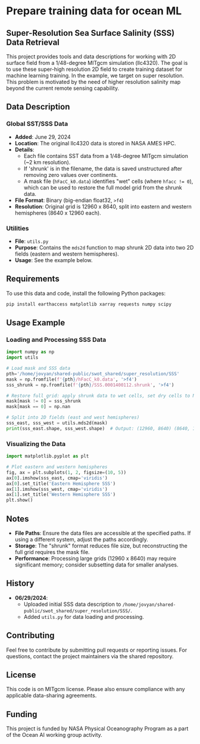 # Prepare training data for ocean ML

## Super-Resolution Sea Surface Salinity (SSS) Data Retrieval

This project provides tools and data descriptions for working with 2D surface field from a 1/48-degree MITgcm simulation (llc4320). The goal is to use these super-high resolution 2D field to create training dataset for machine learning training. In the example, we target on super resolution. This problem is motivated by the need of higher resolution salinity map beyond the current remote sensing capability. 

## Data Description

### Global SST/SSS Data
- **Added**: June 29, 2024
- **Location**: The original llc4320 data is stored in NASA AMES HPC.  
- **Details**: 
  - Each file contains SST data from a 1/48-degree MITgcm simulation (~2 km resolution).
  - If 'shrunk' is in the filename, the data is saved unstructured after removing zero values over continents.
  - A mask file (`hFacC_k0.data`) identifies "wet" cells (where `hfacc != 0`), which can be used to restore the full model grid from the shrunk data.
- **File Format**: Binary (big-endian float32, `>f4`)
- **Resolution**: Original grid is 12960 x 8640, split into eastern and western hemispheres (8640 x 12960 each).

### Utilities
- **File**: `utils.py`
- **Purpose**: Contains the `mds2d` function to map shrunk 2D data into two 2D fields (eastern and western hemispheres).
- **Usage**: See the example below.

## Requirements

To use this data and code, install the following Python packages:
```bash
pip install earthaccess matplotlib xarray requests numpy scipy
```

## Usage Example

### Loading and Processing SSS Data
```python
import numpy as np
import utils

# Load mask and SSS data
pth='/home/jovyan/shared-public/swot_shared/super_resolution/SSS'
mask = np.fromfile(f'{pth}/hFacC_k0.data', '>f4')
sss_shrunk = np.fromfile(f'{pth}/SSS.0001400112.shrunk', '>f4')

# Restore full grid: apply shrunk data to wet cells, set dry cells to NaN
mask[mask != 0] = sss_shrunk
mask[mask == 0] = np.nan

# Split into 2D fields (east and west hemispheres)
sss_east, sss_west = utils.mds2d(mask)
print(sss_east.shape, sss_west.shape)  # Output: (12960, 8640) (8640, 12960)
```

### Visualizing the Data
```python
import matplotlib.pyplot as plt

# Plot eastern and western hemispheres
fig, ax = plt.subplots(1, 2, figsize=(10, 5))
ax[0].imshow(sss_east, cmap='viridis')
ax[0].set_title('Eastern Hemisphere SSS')
ax[1].imshow(sss_west, cmap='viridis')
ax[1].set_title('Western Hemisphere SSS')
plt.show()
```

## Notes
- **File Paths**: Ensure the data files are accessible at the specified paths. If using a different system, adjust the paths accordingly.
- **Storage**: The "shrunk" format reduces file size, but reconstructing the full grid requires the mask file.
- **Performance**: Processing large grids (12960 x 8640) may require significant memory; consider subsetting data for smaller analyses.

## History
- **06/29/2024**: 
  - Uploaded initial SSS data description to `/home/jovyan/shared-public/swot_shared/super_resolution/SSS/`.
  - Added `utils.py` for data loading and processing.

## Contributing
Feel free to contribute by submitting pull requests or reporting issues. For questions, contact the project maintainers via the shared repository.

## License
This code is on MITgcm license. Please also ensure compliance with any applicable data-sharing agreements.

## Funding
This project is funded by NASA Physical Oceanography Program as a part of the Ocean AI working group activity.
